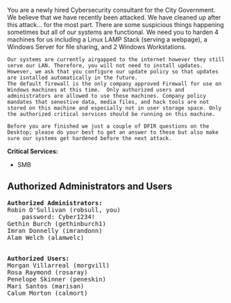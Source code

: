 <!-- Put your comments/additions to the normal ReadMe here! -->
<p>
	You are a newly hired Cybersecurity consultant for the City Government. We believe that we have recently been attacked.
	We have cleaned up after this attack... for the most part. There are some suspicious things happening sometimes but all of our systems are functional. 
	We need you to harden 4 machines for us including a Linux LAMP Stack (serving a webpage), a Windows Server for file sharing, and 2 Windows Workstations.

	Our systems are currently airgapped to the internet however they still serve our LAN. Therefore, you will not need to install updates.
	However, we ask that you configure our update policy so that updates are isntalled automatically in the future. 
	The default firewall is the only company approved Firewall for use on Windows machines at this time.  Only authorized users and administrators are allowed to use these machines. Company policy mandates that senestive data, media files, and hack tools are not stored on this machine and especially not in user storage space. Only the authorized critical services should be running on this machine. 

	Before you are finished we just a couple of DFIR questions on the Desktop; please do your best to get an answer to these but also make sure our systems get hardened before the next attack. 

</p>


<!-- Put your critical services here! -->
<p><b>Critical Services:</b></p>
<ul>
	<li>SMB</li>
</ul>

<!-- Put your users here! -->
<h2>Authorized Administrators and Users</h2>

<pre>
<b>Authorized Administrators:</b>
Robin O'Sullivan (robsull, you)
	password: Cyber1234!
Gethin Burch (gethinburch1)
Imran Donnelly (imrandonn)
Alam Welch (alamwelc)


<b>Authorized Users:</b>
Morgan Villarreal (morgvill)
Rosa Raymond (rosaray)
Penelope Skinner (peneskin)
Mari Santos (marisan)
Calum Morton (calmort)
</pre> 
